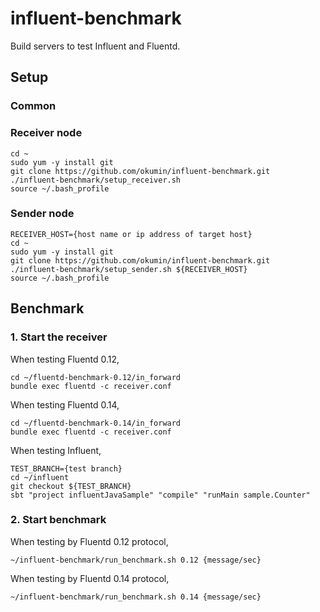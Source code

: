 # influent-benchmark

Build servers to test Influent and Fluentd.

## Setup

### Common

### Receiver node

```
cd ~
sudo yum -y install git
git clone https://github.com/okumin/influent-benchmark.git
./influent-benchmark/setup_receiver.sh
source ~/.bash_profile
```

### Sender node

```
RECEIVER_HOST={host name or ip address of target host}
cd ~
sudo yum -y install git
git clone https://github.com/okumin/influent-benchmark.git
./influent-benchmark/setup_sender.sh ${RECEIVER_HOST}
source ~/.bash_profile
```

## Benchmark

### 1. Start the receiver

When testing Fluentd 0.12,

```
cd ~/fluentd-benchmark-0.12/in_forward
bundle exec fluentd -c receiver.conf
```

When testing Fluentd 0.14,

```
cd ~/fluentd-benchmark-0.14/in_forward
bundle exec fluentd -c receiver.conf
```

When testing Influent,

```
TEST_BRANCH={test branch}
cd ~/influent
git checkout ${TEST_BRANCH}
sbt "project influentJavaSample" "compile" "runMain sample.Counter"
```

### 2. Start benchmark

When testing by Fluentd 0.12 protocol,

```
~/influent-benchmark/run_benchmark.sh 0.12 {message/sec}
```

When testing by Fluentd 0.14 protocol,

```
~/influent-benchmark/run_benchmark.sh 0.14 {message/sec}
```
